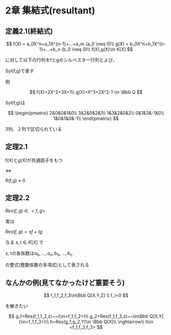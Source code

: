 # 2章 集結式(resultant)

## 定義2.1(終結式)

$$
f(X) = a_0X^n+a_1X^{n-1}+...+a_m (a_0 \neq 0)\\
g(X) = b_0X^n+b_1X^{n-1}+...+b_n (b_0 \neq 0)\\
f(X),g(X)\in K[X]
$$

に対して以下の行列をfとgのシルベスター行列とよび、

Syl(f,g)で表す

<!--$$
\begin{pmatrix}
a_0 & 0 & ... & 0 & b_0 & 0 & .. & 0 \\
a_1 & a_0&&&&b_0&&0\\
&&&0&&&&0 
\end{pmatrix}
$$-->

例

$$
f(X)=2X^2+3X+1\\
g(X)=X^3+2X^2-1 \in \Bbb Q
$$

Syl(f,g)は

$$
\begin{pmatrix}
2&0&0&1&0\\
3&2&0&2&1\\
1&3&2&0&2\\
0&1&3&-1&0\\
1&0&1&0&-1\\
\end{pmatrix}
$$

3列、２列で区切られている 


## 定理2.1

f(X)とg(X)が共通因子をもつ

<=>

R(f,g) ≠ 0

## 定理2.2

$Res(f, g) \in <f, g>$

実は

$Res(f,g)=sf+tg$

なる $s,t\in K[X]$ で

s, tの各係数は$a_0,...,a_n,b_0,...,b_n$

の整式(整数係数の多項式)として表される

## なんかの例(見てなかったけど重要そう)

$$
f_1,f_2,f_3\in\Bbb Q[X,Y,Z] \\
f_i=0
$$

を解きたい

$$
g_1=Res(f_1,f_2,z)~~(\in<f_1,f_2>)\\
g_2=Res(f_1,f_3,z)~~\in\Bbb Q[X,Y](\in<f_1,f_3>)\\
h=Res(g_1,g_2,Y)\in \Bbb Q[X]\\
\rightarrow\\
h\in <f_1,f_2,f_3>
$$



